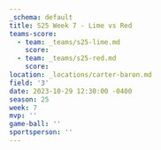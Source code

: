 ```yaml
---
_schema: default
title: S25 Week 7 - Lime vs Red
teams-score:
  - team: _teams/s25-lime.md
    score:
  - team: _teams/s25-red.md
    score:
location: _locations/carter-baron.md
field: '3'
date: 2023-10-29 12:30:00 -0400
season: 25
week: 7
mvp: ''
game-ball: ''
sportsperson: ''
---
```

